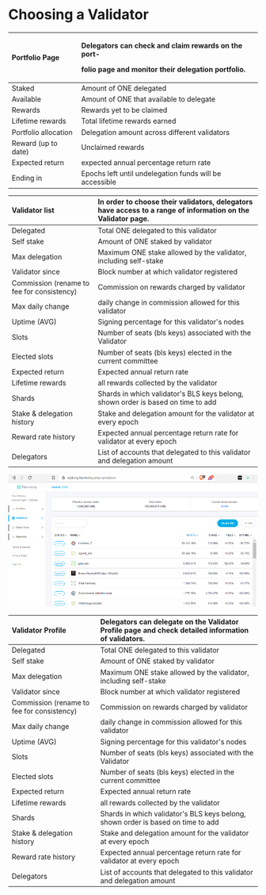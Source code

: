# Choosing a Validator

<table>
  <thead>
    <tr>
      <th style="text-align:left"><b>Portfolio Page</b>
      </th>
      <th style="text-align:left">
        <p>Delegators can check and claim rewards on the port-</p>
        <p>folio page and monitor their delegation portfolio.</p>
      </th>
    </tr>
  </thead>
  <tbody>
    <tr>
      <td style="text-align:left">Staked</td>
      <td style="text-align:left">Amount of ONE delegated</td>
    </tr>
    <tr>
      <td style="text-align:left">Available</td>
      <td style="text-align:left">Amount of ONE that available to delegate</td>
    </tr>
    <tr>
      <td style="text-align:left">Rewards</td>
      <td style="text-align:left">Rewards yet to be claimed</td>
    </tr>
    <tr>
      <td style="text-align:left">Lifetime rewards</td>
      <td style="text-align:left">Total lifetime rewards earned</td>
    </tr>
    <tr>
      <td style="text-align:left">Portfolio allocation</td>
      <td style="text-align:left">Delegation amount across different validators</td>
    </tr>
    <tr>
      <td style="text-align:left">Reward (up to date)</td>
      <td style="text-align:left">Unclaimed rewards</td>
    </tr>
    <tr>
      <td style="text-align:left">Expected return</td>
      <td style="text-align:left">expected annual percentage return rate</td>
    </tr>
    <tr>
      <td style="text-align:left">Ending in</td>
      <td style="text-align:left">Epochs left until undelegation funds will be accessible</td>
    </tr>
  </tbody>
</table>

| **Validator list** | In order to choose their validators, delegators have access to a range of information on the Validator page. |
| :--- | :--- |
| Delegated | Total ONE delegated to this validator |
| Self stake | Amount of ONE staked by validator |
| Max delegation | Maximum ONE stake allowed by the validator, including self-stake |
| Validator since | Block number at which validator registered |
| Commission \(rename to fee for consistency\) | Commission on rewards charged by validator |
| Max daily change | daily change in commission allowed for this validator |
| Uptime \(AVG\) | Signing percentage for this validator's nodes |
| Slots | Number of seats \(bls keys\) associated with the Validator |
| Elected slots | Number of seats \(bls keys\) elected in the current committee |
| Expected return | Expected annual return rate |
| Lifetime rewards | all rewards collected by the validator |
| Shards | Shards in which validator's BLS keys belong, shown order is based on time to add |
| Stake & delegation history | Stake and delegation amount for the validator at every epoch |
| Reward rate history | Expected annual percentage return rate for validator at every epoch |
| Delegators | List of accounts that delegated to this validator and delegation amount |

![](../.gitbook/assets/image%20%28144%29.png)



| **Validator Profile** | Delegators can delegate on the Validator Profile page and check detailed information of validators. |
| :--- | :--- |
| Delegated | Total ONE delegated to this validator |
| Self stake | Amount of ONE staked by validator |
| Max delegation | Maximum ONE stake allowed by the validator, including self-stake |
| Validator since | Block number at which validator registered |
| Commission \(rename to fee for consistency\) | Commission on rewards charged by validator |
| Max daily change | daily change in commission allowed for this validator |
| Uptime \(AVG\) | Signing percentage for this validator's nodes |
| Slots | Number of seats \(bls keys\) associated with the Validator |
| Elected slots | Number of seats \(bls keys\) elected in the current committee |
| Expected return | Expected annual return rate |
| Lifetime rewards | all rewards collected by the validator |
| Shards | Shards in which validator's BLS keys belong, shown order is based on time to add |
| Stake & delegation history | Stake and delegation amount for the validator at every epoch |
| Reward rate history | Expected annual percentage return rate for validator at every epoch |
| Delegators | List of accounts that delegated to this validator and delegation amount |

